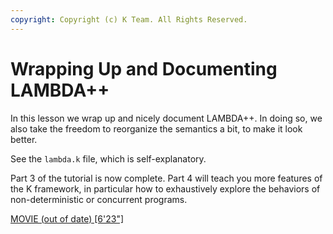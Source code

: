```yaml
---
copyright: Copyright (c) K Team. All Rights Reserved.
---
```


# Wrapping Up and Documenting LAMBDA++

In this lesson we wrap up and nicely document LAMBDA++.  In doing so, we also
take the freedom to reorganize the semantics a bit, to make it look better.

See the `lambda.k` file, which is self-explanatory.

Part 3 of the tutorial is now complete.  Part 4 will teach you more features
of the K framework, in particular how to exhaustively explore the behaviors
of non-deterministic or concurrent programs.

[MOVIE (out of date) [6'23"]](https://youtu.be/xfvx6Ss5PcA)
